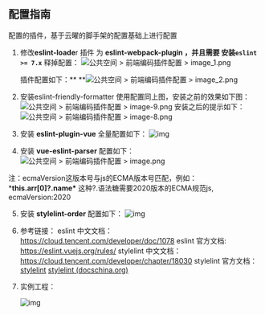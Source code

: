 ## 配置指南

配置的插件，基于云曜的脚手架的配置基础上进行配置

1. 修改**eslint-loade**r 插件 为 **eslint-webpack-plugin ，并且需要 安装`eslint >= 7.x`**
   释掉配置：
   ![公共空间 > 前端编码插件配置 > image_1.png](https://wiki.hikvision.com.cn/download/attachments/176951428/image_1.png?version=1&modificationDate=1650270663059&api=v2)

   插件配置如下：**
   **![公共空间 > 前端编码插件配置 > image_2.png](https://wiki.hikvision.com.cn/download/attachments/176951428/image_2.png?version=2&modificationDate=1654589437706&api=v2)

2.  安装eslint-friendly-formatter
   使用配置同上图，安装之前的效果如下图：
   ![公共空间 > 前端编码插件配置 > image-9.png](https://wiki.hikvision.com.cn/download/attachments/176951428/image-9.png?version=1&modificationDate=1650270861701&api=v2)
   安装之后的提示如下：
   ![公共空间 > 前端编码插件配置 > image-8.png](https://wiki.hikvision.com.cn/download/attachments/176951428/image-8.png?version=1&modificationDate=1650270920613&api=v2)

3.  安装 **eslint-plugin-vue**
   全量配置如下：
   ![img](https://wiki.hikvision.com.cn/plugins/servlet/view-file-macro/placeholder?type=JavaScript+File&name=.eslintrc.js&attachmentId=176952086&version=2&mimeType=text%2Fjavascript&height=250)

4.  安装 **vue-eslint-parser**
   配置如下：
   ![公共空间 > 前端编码插件配置 > image.png](https://wiki.hikvision.com.cn/download/attachments/176951428/image.png?version=1&modificationDate=1653273742619&api=v2)

   注：ecmaVersion这版本号与js的ECMA版本号匹配，例如： ***this.arr[0]?.name\*** 这种?.语法糖需要2020版本的ECMA规范js, ecmaVersion:2020

   

5.  安装 **stylelint-order**
   配置如下：
   ![img](https://wiki.hikvision.com.cn/plugins/servlet/view-file-macro/placeholder?type=JavaScript+File&name=.stylelintrc.js&attachmentId=176952126&version=1&mimeType=text%2Fjavascript&height=250)

   

6. 参考链接：
   eslint 中文文档：https://cloud.tencent.com/developer/doc/1078
   eslint 官方文档: https://eslint.vuejs.org/rules/
   stylelint 中文文档：https://cloud.tencent.com/developer/chapter/18030
   stylelint 官方文档： [stylelint](http://stylelint.cn/) [stylelint (docschina.org)](https://stylelint.docschina.org/)

   

7. 实例工程： 

   ![img](https://wiki.hikvision.com.cn/plugins/servlet/view-file-macro/placeholder?type=Zip+Archive&name=eslint-test.zip&attachmentId=176952234&version=1&mimeType=application%2Fzip&height=250)